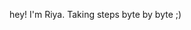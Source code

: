 hey!
I'm Riya.
Taking steps byte by byte ;)

<!---
ryleyvids/ryleyvids is a ✨ special ✨ repository because its `README.md` (this file) appears on your GitHub profile.
You can click the Preview link to take a look at your changes.
--->
